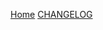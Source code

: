 [Home](https://github.com/0xfe/vexflow/wiki)
[CHANGELOG](https://github.com/0xfe/vexflow/wiki/CHANGELOG)